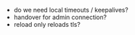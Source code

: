  * do we need local timeouts / keepalives?
 * handover for admin connection?
 * reload only reloads tls?

